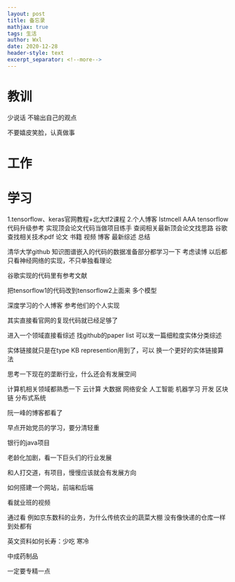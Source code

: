 ```yaml
---
layout: post
title: 备忘录
mathjax: true
tags: 生活
author: Wxl
date: 2020-12-28
header-style: text
excerpt_separator: <!--more-->
---
```


# 教训

少说话 不输出自己的观点

不要嬉皮笑脸，认真做事

# 工作



# 学习

1.tensorflow、keras官网教程+北大tf2课程
2.个人博客
lstmcell
AAA tensorflow 代码升级参考
实现顶会论文代码当做项目练手
查阅相关最新顶会论文找思路
谷歌查找相关技术pdf 论文 书籍 视频 博客  最新综述 总结


清华大学github 知识图谱嵌入的代码的数据准备部分都学习一下
考虑读博
以后都只看神经网络的实现，不只单独看理论

谷歌实现的代码里有参考文献

把tensorflow1的代码改到tensorflow2上面来  多个模型

深度学习的个人博客  参考他们的个人实现

其实直接看官网的复现代码就已经足够了

进入一个领域直接看综述  找github的paper list
可以发一篇细粒度实体分类综述 

实体链接就只是在type KB represention用到了，可以 换一个更好的实体链接算法


思考一下现在的垄断行业，什么还会有发展空间

计算机相关领域都熟悉一下  云计算  大数据 网络安全  人工智能  机器学习  开发 区块链  分布式系统

阮一峰的博客都看了

早点开始党员的学习，要分清轻重

银行的java项目


老龄化加剧，看一下巨头们的行业发展


和人打交道，有项目，慢慢应该就会有发展方向

如何搭建一个网站，前端和后端

看就业班的视频

通过看 例如京东数科的业务，为什么传统农业的蔬菜大棚  没有像快递的仓库一样到处都有

英文资料如何长寿：少吃 寒冷

中成药制品 

一定要专精一点